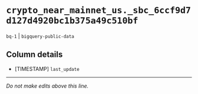 # `crypto_near_mainnet_us._sbc_6ccf9d7d127d4920bc1b375a49c510bf`
`bq-1` | `bigquery-public-data`

## Column details
* [TIMESTAMP] `last_update`

-------------------------------------------------------------------------------
*Do not make edits above this line.*
